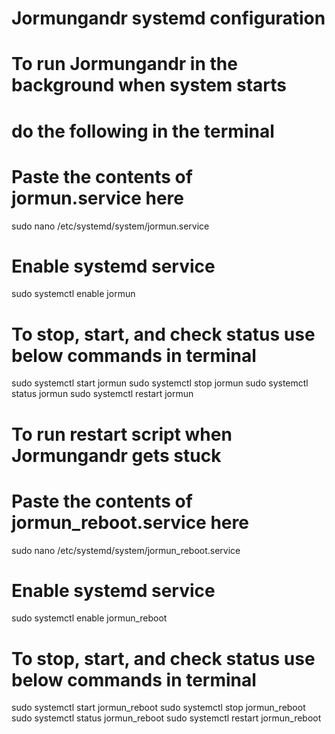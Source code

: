# Jormungandr systemd configuration

# To run Jormungandr in the background when system starts 
# do the following in the terminal

# Paste the contents of jormun.service here
sudo nano /etc/systemd/system/jormun.service

# Enable systemd service
sudo systemctl enable jormun

# To stop, start, and check status use below commands in terminal
sudo systemctl start jormun
sudo systemctl stop jormun
sudo systemctl status jormun
sudo systemctl restart jormun

# To run restart script when Jormungandr gets stuck

# Paste the contents of jormun_reboot.service here
sudo nano /etc/systemd/system/jormun_reboot.service

# Enable systemd service
sudo systemctl enable jormun_reboot

# To stop, start, and check status use below commands in terminal
sudo systemctl start jormun_reboot
sudo systemctl stop jormun_reboot
sudo systemctl status jormun_reboot
sudo systemctl restart jormun_reboot
